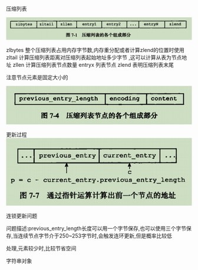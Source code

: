 压缩列表

![压缩列表](https://raw.githubusercontent.com/xuke123/tuChuang/master/20200711150803.png)

zlbytes 整个压缩列表占用内存字节数,内存重分配或者计算zlend的位置时使用
zltail  计算压缩列表距离对压缩列表起始地址多少字节 ,这可以计算从表为节点地址
zllen 计算压缩列表节点数量
entryx 列表节点
zlend 表明压缩列表末尾

注意节点元素是固定大小的

![压缩列表节点](https://raw.githubusercontent.com/xuke123/tuChuang/master/20200711151337.png)

更新过程
![更新问题](https://raw.githubusercontent.com/xuke123/tuChuang/master/20200711151852.png)

连锁更新问题

问题描述:previous_entry_length长度可以用一个字节保存,也可以使用三个字节保存,当连续节点字节介于250~253字节时,会触发连环更新,但是概率比较低


处理,元素较少时,比较节省空间


字符串对象


